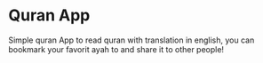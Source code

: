 # Quran App

Simple quran App to read quran with translation in english, you can bookmark your favorit ayah to and share it to other people!
